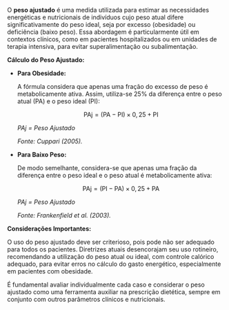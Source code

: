 O **peso ajustado** é uma medida utilizada para estimar as necessidades energéticas e nutricionais de indivíduos cujo peso atual difere significativamente do peso ideal, seja por excesso (obesidade) ou deficiência (baixo peso). Essa abordagem é particularmente útil em contextos clínicos, como em pacientes hospitalizados ou em unidades de terapia intensiva, para evitar superalimentação ou subalimentação.

**Cálculo do Peso Ajustado:**

- **Para Obesidade:**

  A fórmula considera que apenas uma fração do excesso de peso é metabolicamente ativa. Assim, utiliza-se 25% da diferença entre o peso atual (PA) e o peso ideal (PI):

  $$ \text{PAj} = (\text{PA} - \text{PI}) \times 0,25 + \text{PI} $$

  *PAj = Peso Ajustado*

  *Fonte: Cuppari (2005).*

- **Para Baixo Peso:**

  De modo semelhante, considera-se que apenas uma fração da diferença entre o peso ideal e o peso atual é metabolicamente ativa:

  $$ \text{PAj} = (\text{PI} - \text{PA}) \times 0,25 + \text{PA} $$
  
  *PAj = Peso Ajustado*

  *Fonte: Frankenfield et al. (2003).*

**Considerações Importantes:**

O uso do peso ajustado deve ser criterioso, pois pode não ser adequado para todos os pacientes. Diretrizes atuais desencorajam seu uso rotineiro, recomendando a utilização do peso atual ou ideal, com controle calórico adequado, para evitar erros no cálculo do gasto energético, especialmente em pacientes com obesidade. 

É fundamental avaliar individualmente cada caso e considerar o peso ajustado como uma ferramenta auxiliar na prescrição dietética, sempre em conjunto com outros parâmetros clínicos e nutricionais.

